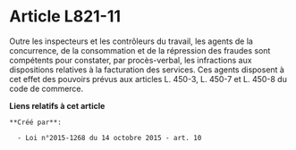 # Article L821-11

Outre les inspecteurs et les contrôleurs du travail, les agents de la concurrence, de la consommation et de la répression des
fraudes sont compétents pour constater, par procès-verbal, les infractions aux dispositions relatives à la facturation des
services. Ces agents disposent à cet effet des pouvoirs prévus aux articles L. 450-3, L. 450-7 et L. 450-8 du code de
commerce.

**Liens relatifs à cet article**

	**Créé par**:

	  - Loi n°2015-1268 du 14 octobre 2015 - art. 10
